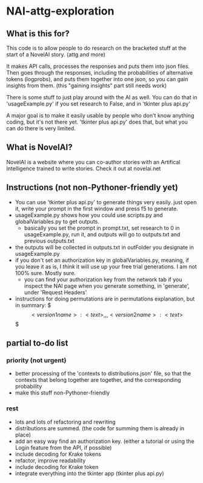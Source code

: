 # NAI-attg-exploration
 
 ## What is this for?
 
 This code is to allow people to do research on the bracketed stuff at the start of a NovelAI story. (attg and more) 
 
 It makes API calls, processes the responses and puts them into json files.
 Then goes through the responses, including the probabilities of alternative tokens (logprobs), and puts them together into one json, so you can gain insights from them. (this "gaining insights" part still needs work) 
 
 There is some stuff to just play around with the AI as well. You can do that in 'usageExample.py' if you set research to False, and in 'tkinter plus api.py'
 
 A major goal is to make it easily usable by people who don't know anything coding, but it's not there yet. 'tkinter plus api.py' does that, but what you can do there is very limited.
 
 
 ## What is NovelAI?
 NovelAI is a website where you can co-author stories with an Artifical Intelligence trained to write stories. Check it out at novelai.net
 
 ## Instructions (not non-Pythoner-friendly yet)
 - You can use 'tkinter plus api.py' to generate things very easily. just open it, write your prompt in the first window and press f5 to generate.
 - usageExample.py shows how you could use scripts.py and globalVariables.py to get outputs.
	- basically you set the prompt in prompt.txt, set research to 0 in usageExample.py, run it, and outputs will go to outputs.txt and previous outputs.txt
 - the outputs will be collected in outputs.txt in outFolder you designate in usageExample.py
 - if you don't set an authorization key in globalVariables.py, meaning, if you leave it as is, I *think* it will use up your free trial generations. I am not 100% sure. Mostly sure.
	- you can find your authorization key from the network tab if you inspect the NAI page when you generate something, in 'generate', under 'Request Headers'
 - instructions for doing permutations are in permutations explanation, but in summary: $$$<version 1 name>:<text>,,,<version 2 name>:<text>$$$

 ## partial to-do list
 ### priority (not urgent)
 - better processing of the 'contexts to distributions.json' file, so that the contexts that belong together are together, and the corresponding probability
 - make this stuff non-Pythoner-friendly
 ### rest
 - lots and lots of refactoring and rewriting
 - distributions are summed. (the code for summing them is already in place)
 - add an easy way find an authorization key. (either a tutorial or using the Login feature from the API, if possible)
 - include decoding for Krake tokens
 - refactor, improve readability
 - include decoding for Krake token
 - integrate everything into the tkinter app (tkinter plus api.py)
